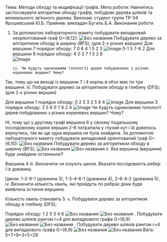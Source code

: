 Тема: Методи обходу та модифікації графів.
Мета роботи: Навчитись застосовувати алгоритми обходу графів, побудови дерева шляхів та мінімального зв’язного дерева.
Виконав: студент групи ТР-34 Ярошевський Ю.Б.
Прийняв: викладач Бугиль Б.А.
Виконання роботи
1. За допомогою лабораторного макету побудувати випадковий неорієнтований граф G={8,12}:
![Без названия](https://user-images.githubusercontent.com/84239051/118374285-e5961300-b5c3-11eb-9c0f-4d95eb36950f.png)
Побудувати дерево за алгоритмом обходу в ширину (BFS); (для 2-х різних вершин)
Для вершини 7 порядок обходу: 7 0 6 4 1 5 2 3
![image](https://user-images.githubusercontent.com/84239051/118374713-54746b80-b5c6-11eb-8042-9918ef62110c.png)
         0-1
           5
     7-6 
           2
  Для вершини 8 порядок обходу: 4 0 3 7 1 5 2 6  
 ![image](https://user-images.githubusercontent.com/84239051/118374713-54746b80-b5c6-11eb-8042-9918ef62110c.png)
       
       ii. Чи будуть однаковими топології дерев побудованих з різних кореневих вершин? Чому?

Так, тому що на виході із вершини 7 і 4 корінь в обох має по три вершини.
iii. Побудувати дерево за алгоритмом обходу в глибину (DFS); (для 2-х різних вершин)

Для вершини 1 порядок обходу: 0 2 5 3 2 5 6 4
          ![image](https://user-images.githubusercontent.com/84239051/118374713-54746b80-b5c6-11eb-8042-9918ef62110c.png) 
Для вершини 3 порядок обходу: 3 5 6 0 7 6 2 4 
      ![image](https://user-images.githubusercontent.com/84239051/118374713-54746b80-b5c6-11eb-8042-9918ef62110c.png) 
 Чи будуть однаковими топології дерев побудованих з різних кореневих вершин? Чому?

Ні, тому що у другому графі вершина 6 у своєму подальшому послідовному корені вершин 2-6 потрапила у глухий кут і їй довелось вернутись, так як ще одна вершина не була знайдена.
За допомогою лабораторного макету побудувати випадковий орієнтований граф G={6,10}:
![Без названия](https://user-images.githubusercontent.com/84239051/118375474-8b4c8080-b5ca-11eb-9a13-6dfacb162f93.png)
Побудувати дерево за алгоритмом обходу в ширину (BFS);
![Без названия](https://user-images.githubusercontent.com/84239051/118375483-9acbc980-b5ca-11eb-9594-470b30f984d5.png)
![Без названия](https://user-images.githubusercontent.com/84239051/118375491-a6b78b80-b5ca-11eb-9b98-9ae663360782.png)
ii. Яка вершина (вершини) буде знайдена останньою?

Вершина 4
iii. Визначити чи існують цикли. Вказати послідовність ребер і їх довжину.

Цикли: 1-2-6-1 (довжина 3), 1-3-4-6-1 (довжина 4), 2-6-4-2 (довжина 5),
iv. Визначити кількість хвиль, які пройдуть по ребрах доки буде виявлена остання вершина.

Кількість хвиль становить 5.
v. Побудувати дерево за алгоритмом обходу в глибину (DFS);

Порядок обходу: 1 2 5 3 4 6
![Без названия](https://user-images.githubusercontent.com/84239051/118375510-ba62f200-b5ca-11eb-80de-7d4b9a2c2b19.png)
![Без названия](https://user-images.githubusercontent.com/84239051/118375504-b33be400-b5ca-11eb-89fc-91814c71a818.png)
. Побудувати дерево шляхів рангом r=4 для випадкового графа G={6,9}
![Без названия](https://user-images.githubusercontent.com/84239051/118375514-c77fe100-b5ca-11eb-950c-45e56f80f93e.png)
![Без названия](https://user-images.githubusercontent.com/84239051/118375523-ce0e5880-b5ca-11eb-931d-21e44df914f8.png)
. Побудувати дерево шляхів рангом r=4 для випадкового графа G={6,9}
![Без названия](https://user-images.githubusercontent.com/84239051/118375537-db2b4780-b5ca-11eb-93cf-bb2fc17e34bc.png)
![Без названия](https://user-images.githubusercontent.com/84239051/118375546-e7170980-b5ca-11eb-95c6-273af46c599f.png)
Вага: 5+7+9+3+5=29






